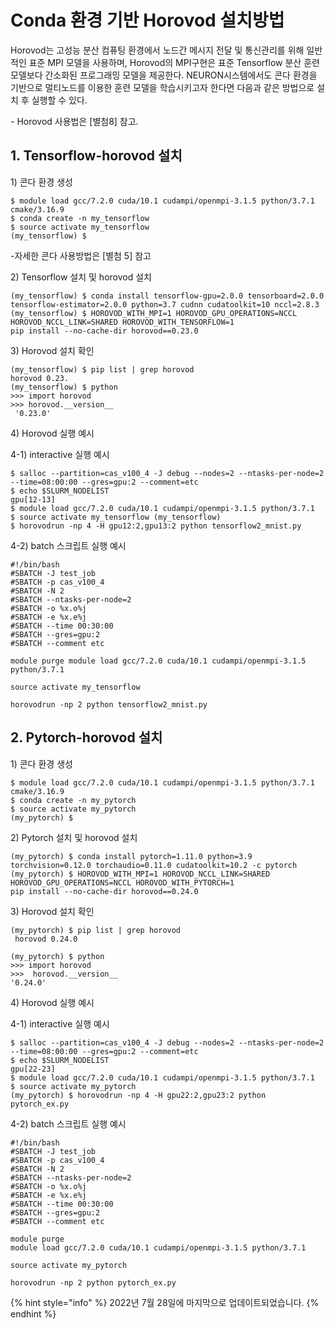 # Conda 환경 기반 Horovod 설치방법

Horovod는 고성능 분산 컴퓨팅 환경에서 노드간 메시지 전달 및 통신관리를 위해 일반적인 표준 MPI 모델을 사용하며, Horovod의 MPI구현은 표준 Tensorflow 분산 훈련 모델보다 간소화된 프로그래밍 모델을 제공한다. NEURON시스템에서도 콘다 환경을 기반으로 멀티노드를 이용한 훈련 모델을 학습시키고자 한다면 다음과 같은 방법으로 설치 후 실행할 수 있다.

\- Horovod 사용법은 \[별첨8] 참고.

## 1. Tensorflow-horovod 설치

1\) 콘다 환경 생성

```
$ module load gcc/7.2.0 cuda/10.1 cudampi/openmpi-3.1.5 python/3.7.1 cmake/3.16.9
$ conda create -n my_tensorflow
$ source activate my_tensorflow
(my_tensorflow) $
```

\-자세한 콘다 사용방법은 \[별첨 5] 참고



2\) Tensorflow 설치 및 horovod 설치

```
(my_tensorflow) $ conda install tensorflow-gpu=2.0.0 tensorboard=2.0.0 tensorflow-estimator=2.0.0 python=3.7 cudnn cudatoolkit=10 nccl=2.8.3
(my_tensorflow) $ HOROVOD_WITH_MPI=1 HOROVOD_GPU_OPERATIONS=NCCL HOROVOD_NCCL_LINK=SHARED HOROVOD_WITH_TENSORFLOW=1
pip install --no-cache-dir horovod==0.23.0
```



3\) Horovod 설치 확인

```
(my_tensorflow) $ pip list | grep horovod
horovod 0.23.
(my_tensorflow) $ python
>>> import horovod
>>> horovod.__version__
 '0.23.0'
```



4\) Horovod 실행 예시

4-1) interactive 실행 예시

```
$ salloc --partition=cas_v100_4 -J debug --nodes=2 --ntasks-per-node=2 --time=08:00:00 --gres=gpu:2 --comment=etc
$ echo $SLURM_NODELIST
gpu[12-13]
$ module load gcc/7.2.0 cuda/10.1 cudampi/openmpi-3.1.5 python/3.7.1
$ source activate my_tensorflow (my_tensorflow)
$ horovodrun -np 4 -H gpu12:2,gpu13:2 python tensorflow2_mnist.py
```



4-2) batch 스크립트 실행 예시

```
#!/bin/bash
#SBATCH -J test_job
#SBATCH -p cas_v100_4
#SBATCH -N 2
#SBATCH --ntasks-per-node=2
#SBATCH -o %x.o%j
#SBATCH -e %x.e%j
#SBATCH --time 00:30:00
#SBATCH --gres=gpu:2
#SBATCH --comment etc

module purge module load gcc/7.2.0 cuda/10.1 cudampi/openmpi-3.1.5 python/3.7.1

source activate my_tensorflow

horovodrun -np 2 python tensorflow2_mnist.py
```



## 2. Pytorch-horovod 설치

1\) 콘다 환경 생성

```
$ module load gcc/7.2.0 cuda/10.1 cudampi/openmpi-3.1.5 python/3.7.1 cmake/3.16.9
$ conda create -n my_pytorch
$ source activate my_pytorch
(my_pytorch) $
```



2\) Pytorch 설치 및 horovod 설치

```
(my_pytorch) $ conda install pytorch=1.11.0 python=3.9 torchvision=0.12.0 torchaudio=0.11.0 cudatoolkit=10.2 -c pytorch
(my_pytorch) $ HOROVOD_WITH_MPI=1 HOROVOD_NCCL_LINK=SHARED HOROVOD_GPU_OPERATIONS=NCCL HOROVOD_WITH_PYTORCH=1
pip install --no-cache-dir horovod==0.24.0
```



3\) Horovod 설치 확인

```
(my_pytorch) $ pip list | grep horovod
 horovod 0.24.0

(my_pytorch) $ python
>>> import horovod
>>>  horovod.__version__
'0.24.0'
```



4\) Horovod 실행 예시

4-1) interactive 실행 예시

```
$ salloc --partition=cas_v100_4 -J debug --nodes=2 --ntasks-per-node=2 --time=08:00:00 --gres=gpu:2 --comment=etc
$ echo $SLURM_NODELIST
gpu[22-23]
$ module load gcc/7.2.0 cuda/10.1 cudampi/openmpi-3.1.5 python/3.7.1
$ source activate my_pytorch
(my_pytorch) $ horovodrun -np 4 -H gpu22:2,gpu23:2 python pytorch_ex.py
```



4-2) batch 스크립트 실행 예시

```
#!/bin/bash
#SBATCH -J test_job
#SBATCH -p cas_v100_4
#SBATCH -N 2
#SBATCH --ntasks-per-node=2
#SBATCH -o %x.o%j
#SBATCH -e %x.e%j
#SBATCH --time 00:30:00
#SBATCH --gres=gpu:2
#SBATCH --comment etc

module purge
module load gcc/7.2.0 cuda/10.1 cudampi/openmpi-3.1.5 python/3.7.1

source activate my_pytorch

horovodrun -np 2 python pytorch_ex.py
```

{% hint style="info" %}
2022년 7월 28일에 마지막으로 업데이트되었습니다.
{% endhint %}
